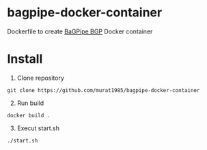 # bagpipe-docker-container
Dockerfile to create [BaGPipe BGP](https://github.com/Orange-OpenSource/bagpipe-bgp) Docker container

# Install
1. Clone repository
```
git clone https://github.com/murat1985/bagpipe-docker-container
```
2. Run build
```
docker build .
```
3. Execut start.sh
```
./start.sh
```
